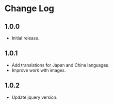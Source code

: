 # Change Log

## 1.0.0

* Initial release.

## 1.0.1

* Add translations for Japan and Chine languages.
* Improve work with images.

## 1.0.2

* Update jquery version.